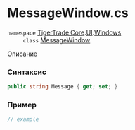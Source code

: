 
# MessageWindow.cs
`namespace` [TigerTrade.Core](../../../../../TigerTrade.Core.md).[UI](../../../../../TigerTrade.Core/UI.md).[Windows](../../../../../TigerTrade.Core/UI/Windows.md)  
&nbsp;&nbsp;&nbsp;&nbsp;&nbsp;&nbsp;&nbsp;&nbsp;&nbsp;`class` [MessageWindow](../../MessageWindow.cs.md)

Описание

### Синтаксис
```csharp
public string Message { get; set; }
```
### Пример  
```csharp
// example
```
